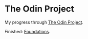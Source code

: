 # The Odin Project
My progress through [The Odin Project](https://www.theodinproject.com).

Finished: [Foundations](https://www.theodinproject.com/paths/foundations/courses/foundations).

